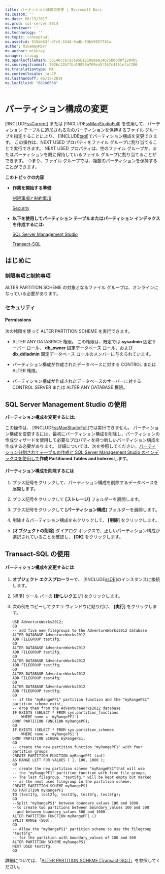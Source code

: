```yaml
---
title: パーティション構成の変更 | Microsoft Docs
ms.custom: ''
ms.date: 06/13/2017
ms.prod: sql-server-2014
ms.reviewer: ''
ms.technology: ''
ms.topic: conceptual
ms.assetid: 515de63f-dfc5-434d-9adb-f3b5992f745a
author: MikeRayMSFT
ms.author: mikeray
manager: craigg
ms.openlocfilehash: 56148cca72ca9561219a9ea14025b0bd0f2204b5
ms.sourcegitcommit: 3026c22b7fba19059a769ea5f367c4f51efaf286
ms.translationtype: MT
ms.contentlocale: ja-JP
ms.lasthandoff: 06/15/2019
ms.locfileid: "68206568"
---
```

# <a name="modify-a-partition-scheme"></a>パーティション構成の変更
  [!INCLUDE[ssCurrent](../../includes/sscurrent-md.md)] または [!INCLUDE[ssManStudioFull](../../includes/ssmanstudiofull-md.md)] を使用して、パーティション テーブルに追加される次のパーティションを保持するファイル グループを指定することにより、 [!INCLUDE[tsql](../../includes/tsql-md.md)]でパーティション構成を変更できます。 この操作は、NEXT USED プロパティをファイル グループに割り当てることで実行できます。 NEXT USED プロパティは、空のファイル グループか、またはパーティションを既に保持しているファイル グループに割り当てることができます。 つまり、ファイル グループでは、複数のパーティションを保持することができます。  
  
 **このトピックの内容**  
  
-   **作業を開始する準備:**  
  
     [制限事項と制約事項](#Restrictions)  
  
     [Security](#Security)  
  
-   **以下を使用してパーティション テーブルまたはパーティション インデックスを作成するには:**  
  
     [SQL Server Management Studio](#SSMSProcedure)  
  
     [Transact-SQL](#TsqlProcedure)  
  
##  <a name="BeforeYouBegin"></a> はじめに  
  
###  <a name="Restrictions"></a> 制限事項と制約事項  
 ALTER PARTITION SCHEME の対象となるファイル グループは、オンラインになっている必要があります。  
  
###  <a name="Security"></a> セキュリティ  
  
####  <a name="Permissions"></a> Permissions  
 次の権限を使って ALTER PARTITION SCHEME を実行できます。  
  
-   ALTER ANY DATASPACE 権限。 この権限は、既定では **sysadmin** 固定サーバー ロール、 **db_owner** 固定データベース ロール、および **db_ddladmin** 固定データベース ロールのメンバーに与えられています。  
  
-   パーティション構成が作成されたデータベースに対する CONTROL または ALTER 権限。  
  
-   パーティション構成が作成されたデータベースのサーバーに対する CONTROL SERVER または ALTER ANY DATABASE 権限。  
  
##  <a name="SSMSProcedure"></a> SQL Server Management Studio の使用  
 **パーティション構成を変更するには:**  
  
 この操作は、 [!INCLUDE[ssManStudioFull](../../includes/ssmanstudiofull-md.md)]では実行できません。 パーティション構成を変更するには、最初にパーティション構成を削除し、パーティションの作成ウィザードを使用して必要なプロパティを持つ新しいパーティション構成を作成する必要があります。 詳細については、次を参照してください。[パーティション分割されてテーブルの作成と SQL Server Management Studio のインデックスを使用して](create-partitioned-tables-and-indexes.md#SSMSProcedure)**作成 Partitioned Tables and Indexes**します。  
  
#### <a name="to-delete-a-partition-scheme"></a>パーティション構成を削除するには  
  
1.  プラス記号をクリックして、パーティション構成を削除するデータベースを展開します。  
  
2.  プラス記号をクリックして **[ストレージ]** フォルダーを展開します。  
  
3.  プラス記号をクリックして **[パーティション構成]** フォルダーを展開します。  
  
4.  削除するパーティション構成を右クリックして、 **[削除]** をクリックします。  
  
5.  **[オブジェクトの削除]** ダイアログ ボックスで、正しいパーティション構成が選択されていることを確認し、 **[OK]** をクリックします。  
  
##  <a name="TsqlProcedure"></a> Transact-SQL の使用  
  
#### <a name="to-modify-a-partition-scheme"></a>パーティション構成を変更するには  
  
1.  **オブジェクト エクスプローラー**で、 [!INCLUDE[ssDE](../../includes/ssde-md.md)]のインスタンスに接続します。  
  
2.  [標準] ツール バーの **[新しいクエリ]** をクリックします。  
  
3.  次の例をコピーしてクエリ ウィンドウに貼り付け、 **[実行]** をクリックします。  
  
    ```  
    USE AdventureWorks2012;  
    GO  
    -- add five new filegroups to the AdventureWorks2012 database  
    ALTER DATABASE AdventureWorks2012  
    ADD FILEGROUP test1fg;  
    GO  
    ALTER DATABASE AdventureWorks2012  
    ADD FILEGROUP test2fg;  
    GO  
    ALTER DATABASE AdventureWorks2012  
    ADD FILEGROUP test3fg;  
    GO  
    ALTER DATABASE AdventureWorks2012  
    ADD FILEGROUP test4fg;  
    GO  
    ALTER DATABASE AdventureWorks2012  
    ADD FILEGROUP test5fg;  
    GO  
    -- if the "myRangePF1" partition function and the "myRangePS1" partition scheme exist,  
    -- drop them from the AdventureWorks2012 database  
    IF EXISTS (SELECT * FROM sys.partition_functions  
        WHERE name = 'myRangePF1')  
    DROP PARTITION FUNCTION myRangePF1;  
    GO  
    IF EXISTS (SELECT * FROM sys.partition_schemes  
        WHERE name = 'myRangePS1')  
    DROP PARTITION SCHEME myRangePS1;  
    GO  
    -- create the new partition function "myRangePF1" with four partition groups  
    CREATE PARTITION FUNCTION myRangePF1 (int)  
    AS RANGE LEFT FOR VALUES ( 1, 100, 1000 );  
    GO  
    -- create the new partition scheme "myRangePS1"that will use   
    -- the "myRangePF1" partition function with five file groups.  
    -- The last filegroup, "test5fg," will be kept empty but marked  
    -- as the next used filegroup in the partition scheme.  
    CREATE PARTITION SCHEME myRangePS1  
    AS PARTITION myRangePF1  
    TO (test1fg, test2fg, test3fg, test4fg, test5fg);  
    GO  
    --Split "myRangePS1" between boundary_values 100 and 1000  
    --to create two partitions between boundary_values 100 and 500  
    --and between boundary_values 500 and 1000.  
    ALTER PARTITION FUNCTION myRangePF1 ()  
    SPLIT RANGE (500);  
    GO  
    -- Allow the "myRangePS1" partition scheme to use the filegroup "test5fg"  
    -- for the partition with boundary_values of 100 and 500  
    ALTER PARTITION SCHEME myRangePS1  
    NEXT USED test5fg;  
    GO  
    ```  
  
 詳細については、「[ALTER PARTITION SCHEME &#40;Transact-SQL&#41;](/sql/t-sql/statements/alter-partition-scheme-transact-sql)」を参照してください。  
  
  
